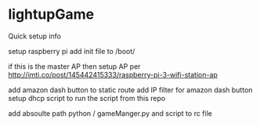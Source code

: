 # lightupGame



Quick setup info

setup raspberry pi
add init file to /boot/

if this is the master AP then setup AP per
http://imti.co/post/145442415333/raspberry-pi-3-wifi-station-ap

add amazon dash button to static route
add IP filter for amazon dash button
setup dhcp script to run the script from this repo

add absoulte path python / gameManger.py and script to rc file
